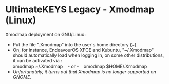 # UltimateKEYS Legacy - Xmodmap (Linux)

Xmodmap deployment on GNU/Linux&nbsp;:

- Put the file ".Xmodmap" into the user's home directory (~).
- On, for instance, EndeavourOS XFCE and Kubuntu, "~/.Xmodmap" should automatically load when logging in, on some other distributions, it can be activated via&nbsp;:  
xmodmap ~/.Xmodmap&nbsp;&nbsp;&nbsp;&nbsp;- or -&nbsp;&nbsp;&nbsp;&nbsp;xmodmap $HOME/.Xmodmap
- *Unfortunately, it turns out that Xmodmap is no longer supported on GNOME.*
